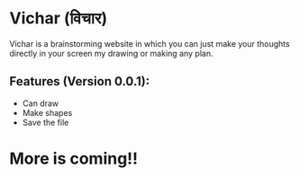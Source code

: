 
# Vichar (विचार)

Vichar is a brainstorming website in which you can just make your thoughts directly in your screen my drawing or making any plan.

Features (Version 0.0.1):
-
- Can draw
- Make shapes
- Save the file

# More is coming!!